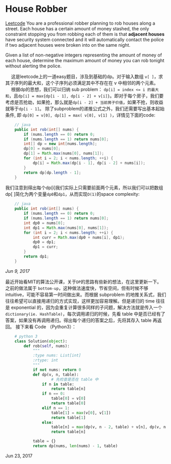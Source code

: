 # House Robber

[Leetcode](https://leetcode.com/problems/house-robber/#/description) You are a professional robber planning to rob houses along a street. Each house has a certain amount of money stashed, the only constraint stopping you from robbing each of them is that **adjacent houses** have security system connected and it will automatically contact the police if two adjacent houses were broken into on the same night.

Given a list of non-negative integers representing the amount of money of each house, determine the maximum amount of money you can rob tonight without alerting the police.

  这是leetcode上的一道easy题目，涉及到基础的dp。对于输入数组 `v[ ]`，求其子序列的最大和，这个子序列必须满足其中不存在在 v 中相邻的两个元素。  
  根据dp的思想，我们可以归纳 sub problem： `dp[i] = index <= i 的最大和`，且`dp[i] = max{dp[i - 1], dp[i - 2] + v[i]}`。即对于每个房子，我们要考虑是否抢劫，如果抢，那么就是`dp[i - 2] + 当前房子价值`，如果不抢，则收益就等于`dp[i - 1]`。 除了subproblem的递推公式之外，我们还需要写出基本起始条件, 即 `dp[0] = v[0], dp[1] = max( v[0], v[1] )`，详情见下面的code:

```java
    // java
    public int rob(int[] nums) {
        if (nums.length == 0) return 0;
        if (nums.length == 1) return nums[0];
        int[] dp = new int[nums.length];
        dp[0] = nums[0];
        dp[1] = Math.max(nums[0], nums[1]);
        for (int i = 2; i < nums.length; ++i) {
            dp[i] = Math.max(dp[i - 1], dp[i - 2] + nums[i]);
        }
        return dp[dp.length - 1];
    }
```

我们注意到得出每个dp\[i\]我们实际上只需要前面两个元素，所以我们可以把数组dp\[ \]简化为两个变量`dp0`和`dp1`，从而实现`O(1)`的space complexity:

```java
    // java
    public int rob(int[] nums) {
        if (nums.length == 0) return 0;
        if (nums.length == 1) return nums[0];
        int dp0 = nums[0];
        int dp1 = Math.max(nums[0], nums[1]);
        for (int i = 2; i < nums.length; ++i) {
            int curr = Math.max(dp0 + nums[i], dp1);
            dp0 = dp1;
            dp1 = curr;
        }
        return dp1;
    }
```

_Jun 9, 2017_

最近开始看MIT的算法公开课，关于`DP`的思路有些新的想法，在这里更新一下。 之前的做法属于 `bottom-up`，这种做法速度快，节省空间，但有时候不够 intuitive，可能不容易第一时间做出来。而根据 subproblem 的地推关系式，我们往往希望可以直接用递归的方式实现，这样更加容易理解。但是递归的 time 往往是 exponential 的，因为会重复计算很多同样的子问题，解决方法就是传入一个 `dictionary(ie. HashTable)`，每次调用递归的时候，先看 table 中是否已经有了答案，如果没有再调用递归。得出每个递归的答案之后，先将其存入 table 再返回。 接下来看 Code （Python3）：

```python
    # python 3
    class Solution(object):
        def rob(self, nums):
            """
            :type nums: List[int]
            :rtype: int
            """
            if not nums: return 0
            def dp(v, n, table):
                    # 先检查是否在 table 中
                if n in table:
                    return table[n]
                if n == 0:
                    table[0] = v[0]
                    return table[0]
                elif n == 1:
                    table[1] = max(v[0], v[1])
                    return table[1]
                else:
                    table[n] = max(dp(v, n - 2, table) + v[n], dp(v, n - 1, table))
                    return table[n]

            table = {}
            return dp(nums, len(nums) - 1, table)
```

Jun 23, 2017

